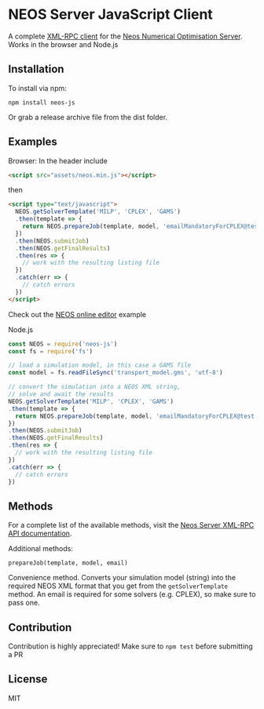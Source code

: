 # NEOS Server JavaScript Client

A complete [XML-RPC client](https://neos-server.org/neos/xml-rpc.html) for the [Neos Numerical Optimisation Server](https://neos-server.org/neos/). Works in the browser and Node.js

## Installation
To install via npm:
```
npm install neos-js
```

Or grab a release archive file from the dist folder.

## Examples
Browser:
In the header include
```html
<script src="assets/neos.min.js"></script>
```
then
```html
<script type="text/javascript">
  NEOS.getSolverTemplate('MILP', 'CPLEX', 'GAMS')
  .then(template => {
    return NEOS.prepareJob(template, model, 'emailMandatoryForCPLEX@test.com')
  })
  .then(NEOS.submitJob)
  .then(NEOS.getFinalResults)
  .then(res => {
    // work with the resulting listing file
  })
  .catch(err => {
    // catch errors
  })
</script>
```

Check out the [NEOS online editor](https://fruchtfolge.github.io/neos-js/index.html) example

Node.js
```js
const NEOS = require('neos-js')
const fs = require('fs')

// load a simulation model, in this case a GAMS file
const model = fs.readFileSync('transport_model.gms', 'utf-8')

// convert the simulation into a NEOS XML string,
// solve and await the results
NEOS.getSolverTemplate('MILP', 'CPLEX', 'GAMS')
.then(template => {
  return NEOS.prepareJob(template, model, 'emailMandatoryForCPLEX@test.com')
})
.then(NEOS.submitJob)
.then(NEOS.getFinalResults)
.then(res => {
  // work with the resulting listing file
})
.catch(err => {
  // catch errors
})
```
## Methods
For a complete list of the available methods, visit the [Neos Server XML-RPC API documentation](https://neos-server.org/neos/xml-rpc.html).

Additional methods:
```
prepareJob(template, model, email)
```  
Convenience method. Converts your simulation model (string) into the required NEOS XML format that you get from the `getSolverTemplate` method. An email is required for some solvers (e.g. CPLEX), so make sure to pass one.

## Contribution

Contribution is highly appreciated! Make sure to ```npm test``` before submitting a PR

## License
MIT
